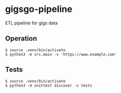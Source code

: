 # gigsgo-pipeline

ETL pipeline for gigs data

## Operation

```console
$ source .venv/bin/activate
$ python3 -m src.main -v 'https://www.example.com'
```

## Tests

```console
$ source .venv/bin/activate
$ python3 -m unittest discover -s tests
```
